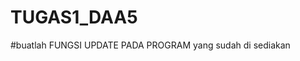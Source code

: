 # TUGAS1_DAA5

#buatlah FUNGSI UPDATE PADA PROGRAM yang sudah di sediakan

<!--
#Changes :

1. Update function/Edit function.
2. Fixing Delete function algorithm. Awalnya delete functionnya cuma nimpa data yang udah ada tapi bawahnya tetep sama dan ga naik ngegantiin. statement n-- nya harusnya di dalem for nya supaya pengulangannya ga ngebuat data yang udah ada tertimpa.

-->
